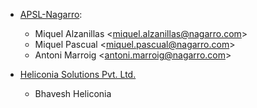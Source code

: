 - [APSL-Nagarro](https://apsl.tech):
  - Miquel Alzanillas \<<miquel.alzanillas@nagarro.com>\>
  - Miquel Pascual \<<miquel.pascual@nagarro.com>\>
  - Antoni Marroig \<<antoni.marroig@nagarro.com>\>

- [Heliconia Solutions Pvt. Ltd.](https://www.heliconia.io)
  - Bhavesh Heliconia
